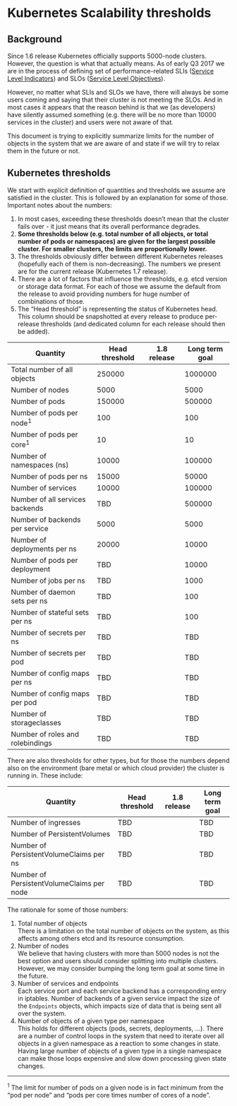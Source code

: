 # Kubernetes Scalability thresholds

## Background

Since 1.6 release Kubernetes officially supports 5000-node clusters. However,
the question is what that actually means. As of early Q3 2017 we are in the
process of defining set of performance-related SLIs ([Service Level Indicators])
and SLOs ([Service Level Objectives]).

However, no matter what SLIs and SLOs we have, there will always be some users
coming and saying that their cluster is not meeting the SLOs. And in most cases
it appears that the reason behind is that we (as developers) have silently
assumed something (e.g. there will be no more than 10000 services in the
cluster) and users were not aware of that.

This document is trying to explicitly summarize limits for the number of objects
in the system that we are aware of and state if we will try to relax them in the
future or not.

## Kubernetes thresholds

We start with explicit definition of quantities and thresholds we assume are
satisfied in the cluster. This is followed by an explanation for some of those.
Important notes about the numbers:
1. In most cases, exceeding these thresholds doesn’t mean that the cluster
   fails over - it just means that its overall performance degrades.
1. **Some thresholds below (e.g. total number of all objects, or total number of
   pods or namespaces) are given for the largest possible cluster. For smaller
   clusters, the limits are proportionally lower.**
1. The thresholds obviously differ between different Kubernetes releases
   (hopefully each of them is non-decreasing). The numbers we present are for
   the current release (Kubernetes 1.7 release).
1. There are a lot of factors that influence the thresholds, e.g. etcd version
   or storage data format. For each of those we assume the default from the
   release to avoid providing numbers for huge number of combinations of those.
1. The “Head threshold” is representing the status of Kubernetes head. This
   column should be snapshotted at every release to produce per-release
   thresholds (and dedicated column for each release should then be added).

| Quantity                            | Head threshold | 1.8 release | Long term goal |
|-------------------------------------|----------------|-------------|----------------|
| Total number of all objects         | 250000         |             | 1000000        |
| Number of nodes                     | 5000           |             | 5000           |
| Number of pods                      | 150000         |             | 500000         |
| Number of pods per node<sup>1</sup> | 100            |             | 100            |
| Number of pods per core<sup>1</sup> | 10             |             | 10             |
| Number of namespaces (ns)           | 10000          |             | 100000         |
| Number of pods per ns               | 15000          |             | 50000          |
| Number of services                  | 10000          |             | 100000         |
| Number of all services backends     | TBD            |             | 500000         |
| Number of backends per service      | 5000           |             | 5000           |
| Number of deployments per ns        | 20000          |             | 10000          |
| Number of pods per deployment       | TBD            |             | 10000          |
| Number of jobs per ns               | TBD            |             | 1000           |
| Number of daemon sets per ns        | TBD            |             | 100            |
| Number of stateful sets per ns      | TBD            |             | 100            |
| Number of secrets per ns            | TBD            |             | TBD            |
| Number of secrets per pod           | TBD            |             | TBD            |
| Number of config maps per ns        | TBD            |             | TBD            |
| Number of config maps per pod       | TBD            |             | TBD            |
| Number of storageclasses            | TBD            |             | TBD            |
| Number of roles and rolebindings    | TBD            |             | TBD            |

There are also thresholds for other types, but for those the numbers depend
also on the environment (bare metal or which cloud provider) the cluster is
running in. These include:

| Quantity                                  | Head threshold | 1.8 release | Long term goal |
|-------------------------------------------|----------------|-------------|----------------|
| Number of ingresses                       | TBD            |             | TBD            |
| Number of PersistentVolumes               | TBD            |             | TBD            |
| Number of PersistentVolumeClaims per ns   | TBD            |             | TBD            |
| Number of PersistentVolumeClaims per node | TBD            |             | TBD            |


The rationale for some of those numbers:
1. Total number of objects <br/>
There is a limitation on the total number of objects on the system, as this
affects among others etcd and its resource consumption.
1. Number of nodes <br/>
We believe that having clusters with more than 5000 nodes is not the best
option and users should consider splitting into multiple clusters. However,
we may consider bumping the long term goal at some time in the future.
1. Number of services and endpoints <br/>
Each service port and each service backend has a corresponding entry in
iptables. Number of backends of a given service impact the size of the
`Endpoints` objects, which impacts size of data that is being sent all over
the system.
1. Number of objects of a given type per namespace <br/>
This holds for different objects (pods, secrets, deployments, ...). There are
a number of control loops in the system that need to iterate over all objects
in a given namespace as a reaction to some changes in state. Having large
number of objects of a given type in a single namespace can make those loops
expensive and slow down processing given state changes.

---
<sup>1</sup> The limit for number of pods on a given node is in fact minimum from the “pod per node” and “pods per core times number of cores of a node”.

[Service Level Indicators]: https://en.wikipedia.org/wiki/Service_level_indicator
[Service Level Objectives]: https://en.wikipedia.org/wiki/Service_level_objective
